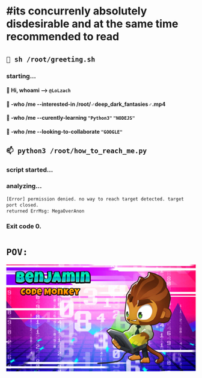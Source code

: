 # #its concurrenly absolutely disdesirable and at the same time recommended to read

## ```👋 sh /root/greeting.sh```

  ### starting...

  #### 👋 Hi, whoami --> `@LoLzach`
  #### 👀 -who /me --interested-in /root/♂deep_dark_fantasies♂.mp4
  #### 🌱 -who /me --curently-learning `"Python3"` `"NODEJS"`
  #### 💞️ -who /me --looking-to-collaborate `"GOOGLE"`
    
## ```📫 python3 /root/how_to_reach_me.py```

### script started...
### analyzing...

```
[Error] permission denied. no way to reach target detected. target port closed.
returned ErrMsg: MegaOverAnon
```

### Exit code 0.

# `POV:`
![monkey-coder](https://github.com/LoLzach/LoLzach/blob/main/Benjamin.jpg "Bloons TD6")
